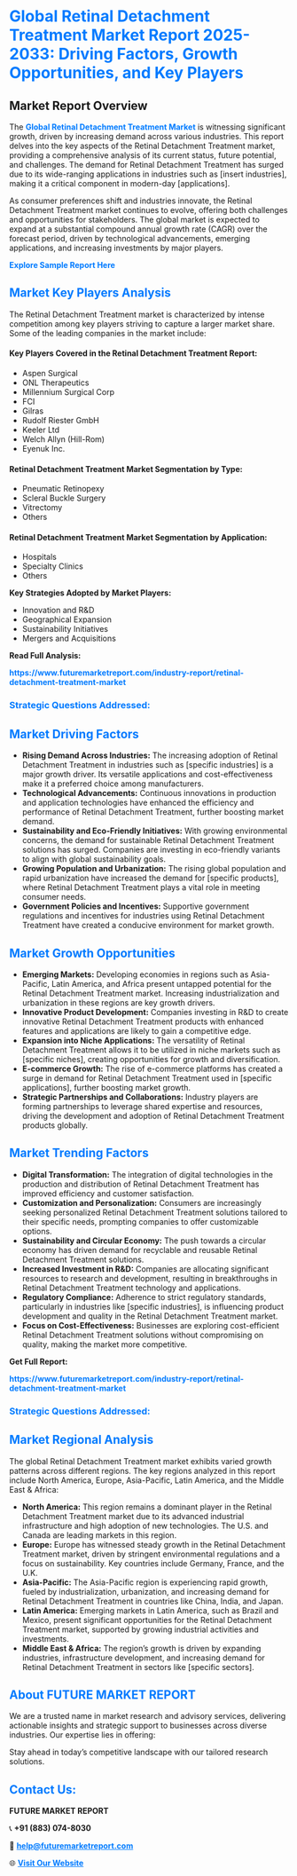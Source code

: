 <h1 style="color: #007BFF;">Global Retinal Detachment Treatment Market Report 2025-2033: Driving Factors, Growth Opportunities, and Key Players</h1>

<section id="overview">
<h2>Market Report Overview</h2>
<p>The <a href="https://www.futuremarketreport.com/industry-report/retinal-detachment-treatment-market" style="color: #007BFF; text-decoration: none;"><strong>Global Retinal Detachment Treatment Market</strong></a> is witnessing significant growth, driven by increasing demand across various industries. This report delves into the key aspects of the Retinal Detachment Treatment market, providing a comprehensive analysis of its current status, future potential, and challenges. The demand for Retinal Detachment Treatment has surged due to its wide-ranging applications in industries such as [insert industries], making it a critical component in modern-day [applications].</p>
<p>As consumer preferences shift and industries innovate, the Retinal Detachment Treatment market continues to evolve, offering both challenges and opportunities for stakeholders. The global market is expected to expand at a substantial compound annual growth rate (CAGR) over the forecast period, driven by technological advancements, emerging applications, and increasing investments by major players.</p>
</section>

<section id="overview">
<p><a href="https://www.futuremarketreport.com/request-sample/reportId=64393" style="color: #007BFF; text-decoration: none;"><strong>Explore Sample Report Here</strong></a></p>
</section>

<section id="key-players">
<h2 style="color: #007BFF;">Market Key Players Analysis</h2>
<p>The Retinal Detachment Treatment market is characterized by intense competition among key players striving to capture a larger market share. Some of the leading companies in the market include:</p>
<h4>Key Players Covered in the Retinal Detachment Treatment Report:</h4>
<ul><li>Aspen Surgical</li><li>ONL Therapeutics</li><li>Millennium Surgical Corp</li><li>FCI</li><li>Gilras</li><li>Rudolf Riester GmbH</li><li>Keeler Ltd</li><li>Welch Allyn (Hill-Rom)</li><li>Eyenuk Inc.</li></ul>
<h4>Retinal Detachment Treatment Market Segmentation by Type:</h4>
<ul><li>Pneumatic Retinopexy</li><li>Scleral Buckle Surgery</li><li>Vitrectomy</li><li>Others</li></ul>

<h4>Retinal Detachment Treatment Market Segmentation by Application:</h4>
<ul><li>Hospitals</li><li>Specialty Clinics</li><li>Others</li></ul>
<p><strong>Key Strategies Adopted by Market Players:</strong></p>
<ul>
<li>Innovation and R&D</li>
<li>Geographical Expansion</li>
<li>Sustainability Initiatives</li>
<li>Mergers and Acquisitions</li>
</ul>
</section>

<section>
<p><strong>Read Full Analysis: </strong></p><a href="https://www.futuremarketreport.com/industry-report/retinal-detachment-treatment-market" style="color: #007BFF; text-decoration: none;"><strong>https://www.futuremarketreport.com/industry-report/retinal-detachment-treatment-market</strong></a>
<h3 style="color: #007BFF;">Strategic Questions Addressed:</h3>
</section>

<section id="driving-factors">
<h2 style="color: #007BFF;">Market Driving Factors</h2>
<ul>
<li><strong>Rising Demand Across Industries:</strong> The increasing adoption of Retinal Detachment Treatment in industries such as [specific industries] is a major growth driver. Its versatile applications and cost-effectiveness make it a preferred choice among manufacturers.</li>
<li><strong>Technological Advancements:</strong> Continuous innovations in production and application technologies have enhanced the efficiency and performance of Retinal Detachment Treatment, further boosting market demand.</li>
<li><strong>Sustainability and Eco-Friendly Initiatives:</strong> With growing environmental concerns, the demand for sustainable Retinal Detachment Treatment solutions has surged. Companies are investing in eco-friendly variants to align with global sustainability goals.</li>
<li><strong>Growing Population and Urbanization:</strong> The rising global population and rapid urbanization have increased the demand for [specific products], where Retinal Detachment Treatment plays a vital role in meeting consumer needs.</li>
<li><strong>Government Policies and Incentives:</strong> Supportive government regulations and incentives for industries using Retinal Detachment Treatment have created a conducive environment for market growth.</li>
</ul>
</section>

<section id="growth-opportunities">
<h2 style="color: #007BFF;">Market Growth Opportunities</h2>
<ul>
<li><strong>Emerging Markets:</strong> Developing economies in regions such as Asia-Pacific, Latin America, and Africa present untapped potential for the Retinal Detachment Treatment market. Increasing industrialization and urbanization in these regions are key growth drivers.</li>
<li><strong>Innovative Product Development:</strong> Companies investing in R&D to create innovative Retinal Detachment Treatment products with enhanced features and applications are likely to gain a competitive edge.</li>
<li><strong>Expansion into Niche Applications:</strong> The versatility of Retinal Detachment Treatment allows it to be utilized in niche markets such as [specific niches], creating opportunities for growth and diversification.</li>
<li><strong>E-commerce Growth:</strong> The rise of e-commerce platforms has created a surge in demand for Retinal Detachment Treatment used in [specific applications], further boosting market growth.</li>
<li><strong>Strategic Partnerships and Collaborations:</strong> Industry players are forming partnerships to leverage shared expertise and resources, driving the development and adoption of Retinal Detachment Treatment products globally.</li>
</ul>
</section>

<section id="trending-factors">
<h2 style="color: #007BFF;">Market Trending Factors</h2>
<ul>
<li><strong>Digital Transformation:</strong> The integration of digital technologies in the production and distribution of Retinal Detachment Treatment has improved efficiency and customer satisfaction.</li>
<li><strong>Customization and Personalization:</strong> Consumers are increasingly seeking personalized Retinal Detachment Treatment solutions tailored to their specific needs, prompting companies to offer customizable options.</li>
<li><strong>Sustainability and Circular Economy:</strong> The push towards a circular economy has driven demand for recyclable and reusable Retinal Detachment Treatment solutions.</li>
<li><strong>Increased Investment in R&D:</strong> Companies are allocating significant resources to research and development, resulting in breakthroughs in Retinal Detachment Treatment technology and applications.</li>
<li><strong>Regulatory Compliance:</strong> Adherence to strict regulatory standards, particularly in industries like [specific industries], is influencing product development and quality in the Retinal Detachment Treatment market.</li>
<li><strong>Focus on Cost-Effectiveness:</strong> Businesses are exploring cost-efficient Retinal Detachment Treatment solutions without compromising on quality, making the market more competitive.</li>
</ul>
</section>

<section>
<p><strong>Get Full Report: </strong></p><a href="https://www.futuremarketreport.com/industry-report/retinal-detachment-treatment-market" style="color: #007BFF; text-decoration: none;"><strong>https://www.futuremarketreport.com/industry-report/retinal-detachment-treatment-market</strong></a>
<h3 style="color: #007BFF;">Strategic Questions Addressed:</h3>
</section>


<section id="regional-analysis">
<h2 style="color: #007BFF;">Market Regional Analysis</h2>
<p>The global Retinal Detachment Treatment market exhibits varied growth patterns across different regions. The key regions analyzed in this report include North America, Europe, Asia-Pacific, Latin America, and the Middle East & Africa:</p>
<ul>
<li><strong>North America:</strong> This region remains a dominant player in the Retinal Detachment Treatment market due to its advanced industrial infrastructure and high adoption of new technologies. The U.S. and Canada are leading markets in this region.</li>
<li><strong>Europe:</strong> Europe has witnessed steady growth in the Retinal Detachment Treatment market, driven by stringent environmental regulations and a focus on sustainability. Key countries include Germany, France, and the U.K.</li>
<li><strong>Asia-Pacific:</strong> The Asia-Pacific region is experiencing rapid growth, fueled by industrialization, urbanization, and increasing demand for Retinal Detachment Treatment in countries like China, India, and Japan.</li>
<li><strong>Latin America:</strong> Emerging markets in Latin America, such as Brazil and Mexico, present significant opportunities for the Retinal Detachment Treatment market, supported by growing industrial activities and investments.</li>
<li><strong>Middle East & Africa:</strong> The region’s growth is driven by expanding industries, infrastructure development, and increasing demand for Retinal Detachment Treatment in sectors like [specific sectors].</li>
</ul>
</section>

<footer>
<h2 style="color: #007BFF;">About FUTURE MARKET REPORT</h2>
<p>We are a trusted name in market research and advisory services, delivering actionable insights and strategic support to businesses across diverse industries. Our expertise lies in offering:</p>

<p>Stay ahead in today’s competitive landscape with our tailored research solutions.</p>

<h2 style="color: #007BFF;">Contact Us:</h2>
<p><strong>FUTURE MARKET REPORT</strong></p>
<p>📞 <strong>+91 (883) 074-8030</strong></p>
<p>📧 <strong><a href="mailto:help@futuremarketreport.com" style="color: #007BFF;">help@futuremarketreport.com</a></strong></p>
<p>🌐 <strong><a href="https://www.futuremarketreport.com/" style="color: #007BFF;">Visit Our Website</a></strong></p>
</footer>